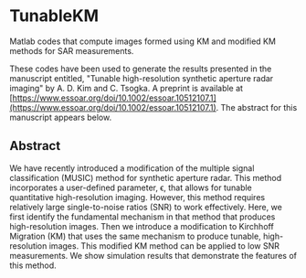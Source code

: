 # TunableKM
Matlab codes that compute images formed using KM and modified KM methods for SAR measurements.

These codes have been used to generate the results presented in the manuscript entitled, "Tunable high-resolution synthetic aperture radar imaging" by A. D. Kim and C. Tsogka. A preprint is available at [https://www.essoar.org/doi/10.1002/essoar.10512107.1](https://www.essoar.org/doi/10.1002/essoar.10512107.1). The abstract for this manuscript appears below.

## Abstract

We have recently introduced a modification of the multiple signal classification (MUSIC) method for synthetic aperture radar. This method incorporates a user-defined parameter, ϵ, that allows for tunable quantitative high-resolution imaging. However, this method requires relatively large single-to-noise ratios (SNR) to work effectively. Here, we first identify the fundamental mechanism in that method that produces high-resolution images. Then we introduce a modification to Kirchhoff Migration (KM) that uses the same mechanism to produce tunable, high-resolution images. This modified KM method can be applied to low SNR measurements. We show simulation results that demonstrate the features of this method.
